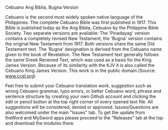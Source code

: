 Cebuano Ang Biblia, Bugna Version

Cebuano is the second most widely spoken native language of the Philippines. The complete Cebuano Bible was first published in 1917. This Bible is published today as the Ang Biblia, Cebuano by the Philippine Bible Society. Two separate versions are available: The 'Pinadayag' version contains a completely revised New Testament, the 'Bugna' version contains the original New Testament from 1917. Both versions share the same Old Testament text. The 'Bugna' designation is derived from the Cebuano name given to the book of Revelation. The New Testament text generally follows the same Greek Received Text, which was used as a basis for the King James Version. Because of its similarity with the KJV it is also called the Cebuano King James Version. This work is in the public domain.(Source: www.ccel.org)

Feel free to submit your Cebuano translation work, suggestion such as wrong Cebuano grammar, typo errors, or better Cebuano word, phrase and sentence structure by creating your own Github account and clicking the edit or pencil button at the top right corner of every opened text file. All suggestions will be considered, denied or approved. Issues/Questions are also welcomed under the main "Issues" tab. To get the update from theWord and MySword apps please proceed to the "Releases" tab at the top and download the modules there.

